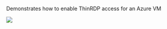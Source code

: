 Demonstrates how to enable ThinRDP access for an Azure VM

<a href="https://portal.azure.com/#create/Microsoft.Template/uri/https%3A%2F%2Fraw.githubusercontent.com%2Fcplemm%2FThinRdpOnAzure%2Fmaster%2FThinRdpVm.json" target="_blank">
    <img src="http://azuredeploy.net/deploybutton.png"/>
</a>
